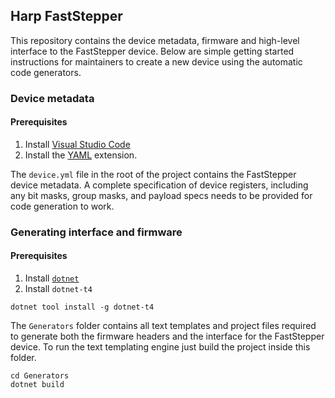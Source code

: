## Harp FastStepper

This repository contains the device metadata, firmware and high-level interface to the FastStepper device. Below are simple getting started instructions for maintainers to create a new device using the automatic code generators.

### Device metadata

#### Prerequisites

1. Install [Visual Studio Code](https://code.visualstudio.com/)
2. Install the [YAML](https://marketplace.visualstudio.com/items?itemName=redhat.vscode-yaml) extension.

The `device.yml` file in the root of the project contains the FastStepper device metadata. A complete specification of device registers, including any bit masks, group masks, and payload specs needs to be provided for code generation to work.

### Generating interface and firmware

#### Prerequisites

1. Install [`dotnet`](https://dotnet.microsoft.com/)
2. Install `dotnet-t4`
```
dotnet tool install -g dotnet-t4
```

The `Generators` folder contains all text templates and project files required to generate both the firmware headers and the interface for the FastStepper device. To run the text templating engine just build the project inside this folder.

```
cd Generators
dotnet build
```
